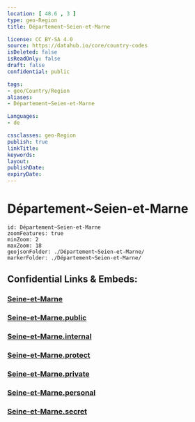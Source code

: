```yaml
---
location: [ 48.6 , 3 ] 
type: geo-Region
title: Département~Seien-et-Marne

license: CC BY-SA 4.0
source: https://datahub.io/core/country-codes
isDeleted: false
isReadOnly: false
draft: false
confidential: public

tags:
- geo/Country/Region
aliases:
- Département~Seien-et-Marne

Languages:
- de

cssclasses: geo-Region
publish: true
linkTitle: 
keywords: 
layout: 
publishDate: 
expiryDate: 
---
```


# Département~Seien-et-Marne

```leaflet
id: Département~Seien-et-Marne
zoomFeatures: true 
minZoom: 2 
maxZoom: 18
geojsonFolder: ./Département~Seien-et-Marne/
markerFolder: ./Département~Seien-et-Marne/
```


## Confidential Links & Embeds: 

### [Seine-et-Marne](/_Standards/Earth/Continent/Europe/Europe~West/France/regions~France/Île-de-France/departments~Île-de-France/Seine-et-Marne.md) 

### [Seine-et-Marne.public](/_public/Earth/Continent/Europe/Europe~West/France/regions~France/Île-de-France/departments~Île-de-France/Seine-et-Marne.public.md) 

### [Seine-et-Marne.internal](/_internal/Earth/Continent/Europe/Europe~West/France/regions~France/Île-de-France/departments~Île-de-France/Seine-et-Marne.internal.md) 

### [Seine-et-Marne.protect](/_protect/Earth/Continent/Europe/Europe~West/France/regions~France/Île-de-France/departments~Île-de-France/Seine-et-Marne.protect.md) 

### [Seine-et-Marne.private](/_private/Earth/Continent/Europe/Europe~West/France/regions~France/Île-de-France/departments~Île-de-France/Seine-et-Marne.private.md) 

### [Seine-et-Marne.personal](/_personal/Earth/Continent/Europe/Europe~West/France/regions~France/Île-de-France/departments~Île-de-France/Seine-et-Marne.personal.md) 

### [Seine-et-Marne.secret](/_secret/Earth/Continent/Europe/Europe~West/France/regions~France/Île-de-France/departments~Île-de-France/Seine-et-Marne.secret.md)

